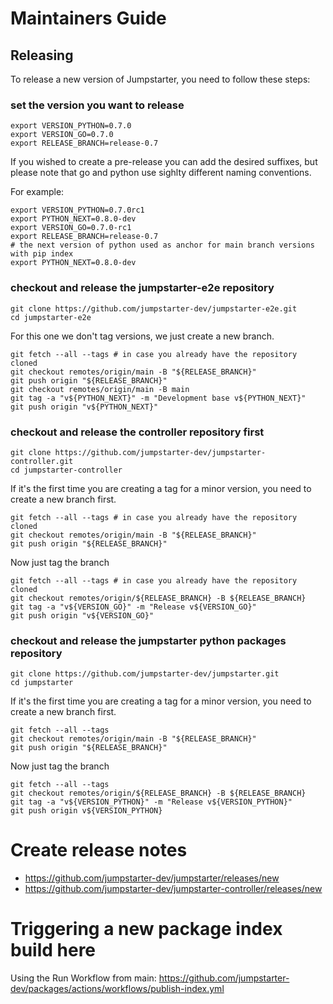 # Maintainers Guide

## Releasing

To release a new version of Jumpstarter, you need to follow these steps:

### set the version you want to release
```console
export VERSION_PYTHON=0.7.0
export VERSION_GO=0.7.0
export RELEASE_BRANCH=release-0.7
```

If you wished to create a pre-release you can add the desired suffixes, but please note that go
and python use sighlty different naming conventions.

For example:
```console
export VERSION_PYTHON=0.7.0rc1
export PYTHON_NEXT=0.8.0-dev
export VERSION_GO=0.7.0-rc1
export RELEASE_BRANCH=release-0.7
# the next version of python used as anchor for main branch versions with pip index
export PYTHON_NEXT=0.8.0-dev
```

### checkout and release the jumpstarter-e2e repository

```console
git clone https://github.com/jumpstarter-dev/jumpstarter-e2e.git
cd jumpstarter-e2e
```

For this one we don't tag versions, we just create a new branch.

```console
git fetch --all --tags # in case you already have the repository cloned
git checkout remotes/origin/main -B "${RELEASE_BRANCH}"
git push origin "${RELEASE_BRANCH}"
git checkout remotes/origin/main -B main
git tag -a "v${PYTHON_NEXT}" -m "Development base v${PYTHON_NEXT}"
git push origin "v${PYTHON_NEXT}"
```

### checkout and release the controller repository first

```console
git clone https://github.com/jumpstarter-dev/jumpstarter-controller.git
cd jumpstarter-controller
```

If it's the first time you are creating a tag for a minor version, you need to create a new branch first.
```console
git fetch --all --tags # in case you already have the repository cloned
git checkout remotes/origin/main -B "${RELEASE_BRANCH}"
git push origin "${RELEASE_BRANCH}"
```

Now just tag the branch
```console
git fetch --all --tags # in case you already have the repository cloned
git checkout remotes/origin/${RELEASE_BRANCH} -B ${RELEASE_BRANCH}
git tag -a "v${VERSION_GO}" -m "Release v${VERSION_GO}"
git push origin "v${VERSION_GO}"
```
### checkout and release the jumpstarter python packages repository

```console
git clone https://github.com/jumpstarter-dev/jumpstarter.git
cd jumpstarter
```

If it's the first time you are creating a tag for a minor version, you need to create a new branch first.
```console
git fetch --all --tags
git checkout remotes/origin/main -B "${RELEASE_BRANCH}"
git push origin "${RELEASE_BRANCH}"
```

Now just tag the branch
```console
git fetch --all --tags
git checkout remotes/origin/${RELEASE_BRANCH} -B ${RELEASE_BRANCH}
git tag -a "v${VERSION_PYTHON}" -m "Release v${VERSION_PYTHON}"
git push origin v${VERSION_PYTHON}
```

# Create release notes

* https://github.com/jumpstarter-dev/jumpstarter/releases/new
* https://github.com/jumpstarter-dev/jumpstarter-controller/releases/new

# Triggering a new package index build here

Using the Run Workflow from main:
https://github.com/jumpstarter-dev/packages/actions/workflows/publish-index.yml